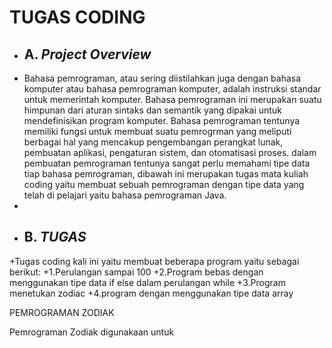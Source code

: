  # TUGAS CODING

+ ## A. _Project Overview_
+ Bahasa pemrograman, atau sering diistilahkan juga dengan bahasa komputer atau bahasa pemrograman komputer, adalah instruksi standar untuk memerintah komputer. Bahasa pemrograman ini merupakan suatu himpunan dari aturan sintaks dan semantik yang dipakai untuk mendefinisikan program komputer. Bahasa pemrograman tentunya memiliki fungsi untuk membuat suatu pemrogrman yang meliputi berbagai hal yang mencakup pengembangan perangkat lunak, pembuatan aplikasi, pengaturan sistem, dan otomatisasi proses. dalam pembuatan pemrograman tentunya sangat perlu memahami tipe data tiap bahasa pemrograman, dibawah ini merupakan tugas mata kuliah coding yaitu membuat sebuah pemrograman dengan tipe data yang telah di pelajari yaitu bahasa pemrograman Java.
+
+ ## B. _TUGAS_
+Tugas coding kali ini yaitu membuat beberapa program yaitu sebagai berikut:
+1.Perulangan sampai 100
+2.Program bebas dengan menggunakan tipe data if else dalam perulangan while
+3.Program menetukan zodiac
+4.program dengan menggunakan tipe data array








PEMROGRAMAN ZODIAK

Pemrograman Zodiak digunakaan untuk
